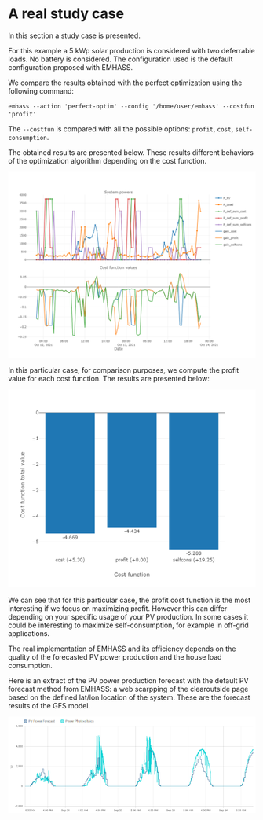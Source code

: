 # A real study case

In this section a study case is presented.

For this example a 5 kWp solar production is considered with two deferrable loads. No battery is considered. The configuration used is the default configuration proposed with EMHASS.

We compare the results obtained with the perfect optimization using the following command:
```
emhass --action 'perfect-optim' --config '/home/user/emhass' --costfun 'profit'
```

The `--costfun` is compared with all the possible options: `profit`, `cost`, `self-consumption`.

The obtained results are presented below. These results different behaviors of the optimization algorithm depending on the cost function.

![](./images/optim_results.png)

In this particular case, for comparison purposes, we compute the profit value for each cost function. The results are presented below:

![](./images/optim_results_bar_plot.png)

We can see that for this particular case, the profit cost function is the most interesting if we focus on maximizing profit. However this can differ depending on your specific usage of your PV production. In some cases it could be interesting to maximize self-consumption, for example in off-grid applications.

The real implementation of EMHASS and its efficiency depends on the quality of the forecasted PV power production and the house load consumption.

Here is an extract of the PV power production forecast with the default PV forecast method from EMHASS: a web scarpping of the clearoutside page based on the defined lat/lon location of the system. These are the forecast results of the GFS model. 

![](./images/forecasted_PV_data.png)
